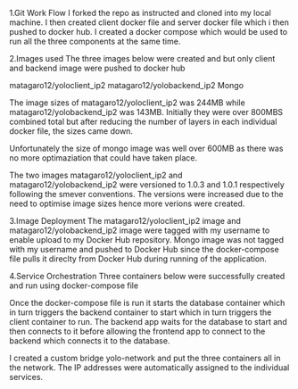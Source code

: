 1.Git Work Flow
I forked the repo as instructed and cloned into my local machine. I then created client docker file and server docker file which i then pushed to docker hub. I created a docker compose which would be used to run all the three components at the  same time.

2.Images used
The three images below were created and but only client and backend image were pushed to docker hub

matagaro12/yoloclient_ip2 
matagaro12/yolobackend_ip2 
Mongo

The image sizes of matagaro12/yoloclient_ip2  was 244MB while matagaro12/yolobackend_ip2  was 143MB. Initially they  were over 800MBS combined total but after reducing the number of layers in each individual docker file, the sizes came down.

Unfortunately the size of mongo image was well over 600MB as there was no  more optimaziation that could have taken place.

The two images matagaro12/yoloclient_ip2  and matagaro12/yolobackend_ip2 were versioned to 1.0.3 and 1.0.1  respectively following the smever conventions. The versions were increased due to the need to optimise image sizes hence more verions were created.

3.Image Deployment
The matagaro12/yoloclient_ip2 image and matagaro12/yolobackend_ip2 image were tagged with my username to enable upload to my Docker Hub repository. Mongo image was not tagged with my username and pushed to Docker Hub since the docker-compose file pulls it direclty from Docker Hub during running of the application.

4.Service Orchestration
Three containers below were successfully created and run using docker-compose file


Once the docker-compose file is run it starts the database container which in turn triggers the backend container to start which in turn triggers the client container to run. The backend app waits for the database to start and then connects to it before allowing the frontend app to connect to the backend which connects it to the database.

I created a custom bridge yolo-network and put the three containers all in the network. The IP addresses were automatically assigned to the individual services.